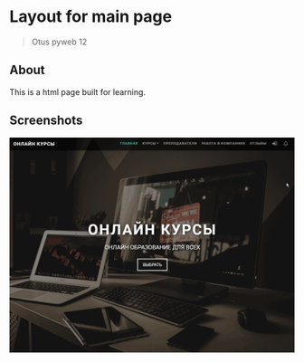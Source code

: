 # Layout for main page
> Otus pyweb 12

## About
This is a html page built for learning.


## Screenshots
![preview](static/image/preview.gif) 
